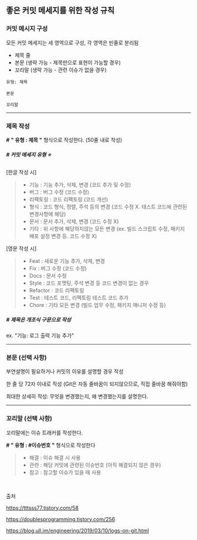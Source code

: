 ## 좋은 커밋 메세지를 위한 작성 규칙

### 커밋 메시지 구성

모든 커밋 메세지는 세 영역으로 구성, 각 영역은 빈줄로 분리됨

- 제목 줄
- 본문 (생략 가능 - 제목만으로 표현이 가능할 경우)
- 꼬리말 (생략 가능 - 관련 이슈가 없을 경우)

```
유형: 제목

본문

꼬리말
```



---



### 제목 작성

**#** **" 유형 : 제목 "** 형식으로 작성한다. (50줄 내로 작성)

##### # 커밋 메세지 유형 ⭐️ 

[한글 작성 시]

> - 기능 : 기능 추가, 삭제, 변경 (코드 추가 및 수정)
> - 버그 : 버그 수정 (코드 수정)
> - 리팩토링 : 코드 리팩토링 (코드 개선)
> - 형식 :  코드 형식, 정렬, 주석 등의 변경 (코드 수정 X. 테스트 코드에 관련된 변경사항에 해당)
> - 문서 : 문서 추가, 삭제, 변경 (코드 수정 X)
> - 기타 : 위 사항에 해당하지않는 모든 변경 (ex. 빌드 스크립트 수정, 패키지 배포 설정 변경 등. 코드 수정 X)

[영문 작성 시]

> - Feat : 새로운 기능 추가, 삭제, 변경
> - Fix : 버그 수정 (코드 수정)
> - Docs : 문서 수정
> - Style : 코드 포맷팅, 주석 변경 등 코드 변경이 없는 경우
> - Refactor : 코드 리팩토링
> - Test : 테스트 코드, 리펙토링 테스트 코드 추가
> - Chore : 기타 모든 변경 (빌드 업무 수정, 패키지 매니저 수정 등)



##### # 제목은 개조식 구문으로 작성

ex. "기능: 로그 출력 기능 추가"

---



### 본문 (선택 사항)

부연설명이 필요하거나 커밋의 이유를 설명할 경우 작성

한 줄 당 72자 이내로 작성 (Git은 자동 줄바꿈이 되지않으므로, 직접 줄바꿈 해줘야함)

최대한 상세히 작성: 무엇을 변경했는지, 왜 변경했는지를 설명한다.

---



### 꼬리말 (선택 사항)

꼬리말에는 이슈 트래커를 작성한다.

**# " 유형 : #이슈번호 "** 형식으로 작성한다

> - 해결 : 이슈 해결 시 사용
> - 관련 : 해당 커밋에 관련된 이슈번호 (아직 해결되지 않은 경우)
> - 참고 : 참고할 이슈가 있을 때 사용



<br>

출처

https://tttsss77.tistory.com/58

https://doublesprogramming.tistory.com/256

https://blog.ull.im/engineering/2019/03/10/logs-on-git.html
